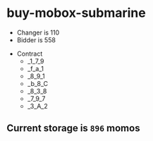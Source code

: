 # buy-mobox-submarine

-   Changer is 110
-   Bidder is 558

*   Contract
    -   \_1_7_9
    -   \_f_a_1
    -   \_8_9_1
    -   \_b_8_C
    -   \_8_3_8
    -   \_7_9_7
    -   \_3_A_2

## Current storage is `896` momos
